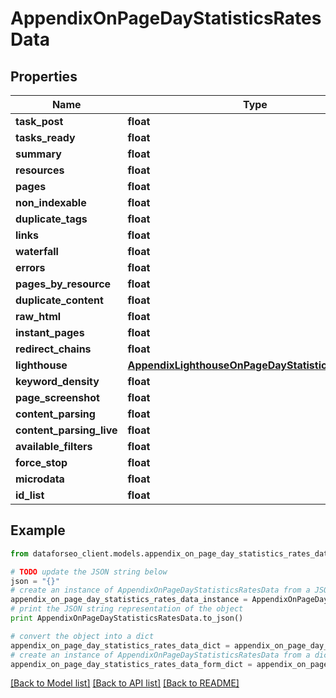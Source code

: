 # AppendixOnPageDayStatisticsRatesData


## Properties

Name | Type | Description | Notes
------------ | ------------- | ------------- | -------------
**task_post** | **float** |  | [optional] 
**tasks_ready** | **float** |  | [optional] 
**summary** | **float** |  | [optional] 
**resources** | **float** |  | [optional] 
**pages** | **float** |  | [optional] 
**non_indexable** | **float** |  | [optional] 
**duplicate_tags** | **float** |  | [optional] 
**links** | **float** |  | [optional] 
**waterfall** | **float** |  | [optional] 
**errors** | **float** |  | [optional] 
**pages_by_resource** | **float** |  | [optional] 
**duplicate_content** | **float** |  | [optional] 
**raw_html** | **float** |  | [optional] 
**instant_pages** | **float** |  | [optional] 
**redirect_chains** | **float** |  | [optional] 
**lighthouse** | [**AppendixLighthouseOnPageDayStatisticsRatesData**](AppendixLighthouseOnPageDayStatisticsRatesData.md) |  | [optional] 
**keyword_density** | **float** |  | [optional] 
**page_screenshot** | **float** |  | [optional] 
**content_parsing** | **float** |  | [optional] 
**content_parsing_live** | **float** |  | [optional] 
**available_filters** | **float** |  | [optional] 
**force_stop** | **float** |  | [optional] 
**microdata** | **float** |  | [optional] 
**id_list** | **float** |  | [optional] 

## Example

```python
from dataforseo_client.models.appendix_on_page_day_statistics_rates_data import AppendixOnPageDayStatisticsRatesData

# TODO update the JSON string below
json = "{}"
# create an instance of AppendixOnPageDayStatisticsRatesData from a JSON string
appendix_on_page_day_statistics_rates_data_instance = AppendixOnPageDayStatisticsRatesData.from_json(json)
# print the JSON string representation of the object
print AppendixOnPageDayStatisticsRatesData.to_json()

# convert the object into a dict
appendix_on_page_day_statistics_rates_data_dict = appendix_on_page_day_statistics_rates_data_instance.to_dict()
# create an instance of AppendixOnPageDayStatisticsRatesData from a dict
appendix_on_page_day_statistics_rates_data_form_dict = appendix_on_page_day_statistics_rates_data.from_dict(appendix_on_page_day_statistics_rates_data_dict)
```
[[Back to Model list]](../README.md#documentation-for-models) [[Back to API list]](../README.md#documentation-for-api-endpoints) [[Back to README]](../README.md)


